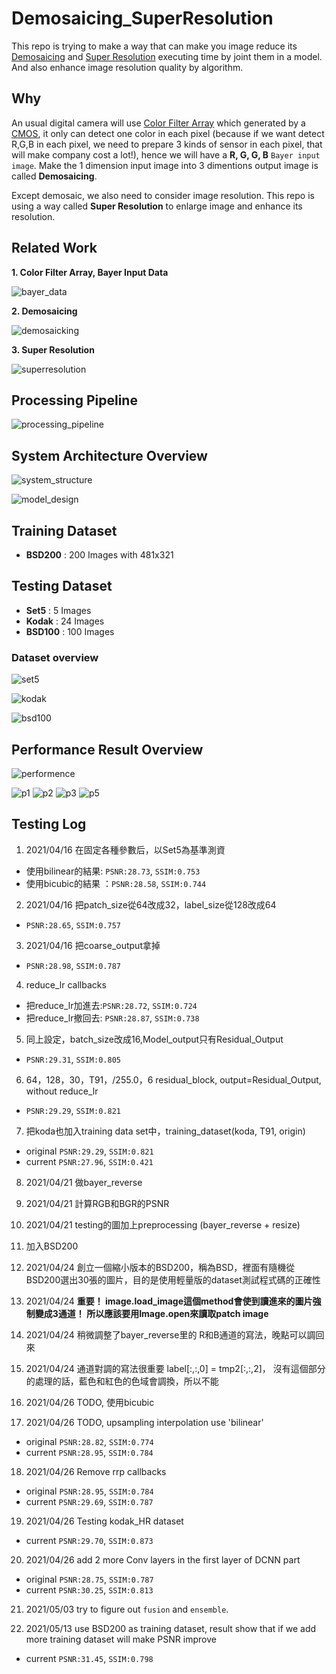 # Demosaicing_SuperResolution


This repo is trying to make a way that can make you image reduce its [Demosaicing](https://en.wikipedia.org/wiki/Demosaicing) and [Super Resolution](https://en.wikipedia.org/wiki/Super-resolution_imaging) executing time by joint them in a model. And also enhance image resolution quality by algorithm.

## Why

An usual digital camera will use [Color Filter Array](https://en.wikipedia.org/wiki/Color_filter_array) which generated by a [CMOS](https://en.wikipedia.org/wiki/CMOS), it only can detect one color in each pixel (because if we want detect R,G,B in each pixel, we need to prepare 3 kinds of sensor in each pixel, that will make company cost a lot!), hence we will have a **R, G, G, B** ``Bayer input image``. Make the 1 dimension input image into 3 dimentions output image is called **Demosaicing**.


Except demosaic, we also need to consider image resolution. This repo is using a way called **Super Resolution** to enlarge image and enhance its resolution.


## Related Work

**1. Color Filter Array, Bayer Input Data**

![bayer_data](https://user-images.githubusercontent.com/44123278/127734437-6bdd0031-4b2f-4b82-8105-4fdcda890c37.png)

**2. Demosaicing**

![demosaicking](https://user-images.githubusercontent.com/44123278/127734451-b1ccabd3-d038-4d2c-9026-23994c463f48.png)


**3. Super Resolution**

![superresolution](https://user-images.githubusercontent.com/44123278/127734471-7ec3c5bf-3be1-4f58-9933-3420d965c8a0.png)


## Processing Pipeline

![processing_pipeline](https://user-images.githubusercontent.com/44123278/127734479-181bdfe8-fbfc-419f-882e-cce5c0e115f4.png)

## System Architecture Overview

![system_structure](https://user-images.githubusercontent.com/44123278/127734502-f58cbc40-0708-4405-bec3-f1c8f8a0f611.png)

![model_design](https://user-images.githubusercontent.com/44123278/127734509-0896c8e7-1509-492a-84ee-71415adc01a9.png)

## Training Dataset

   - **BSD200** : 200 Images with 481x321

## Testing Dataset

   - **Set5** : 5 Images
   - **Kodak** : 24 Images
   - **BSD100** : 100 Images

   ### Dataset overview
   ![set5](https://user-images.githubusercontent.com/44123278/127734697-a34eadf8-25a2-4596-99ee-804cf798bc72.png)
   
   ![kodak](https://user-images.githubusercontent.com/44123278/127734698-4a1febd9-0491-4fde-8157-946257c1acf9.png)
   
   ![bsd100](https://user-images.githubusercontent.com/44123278/127734700-0f886a98-aa5a-46a9-ad7c-4c3e89abc478.png)

## Performance Result Overview

![performence](https://user-images.githubusercontent.com/44123278/127734715-2b0e018f-c2c5-4954-a081-e5988907619c.png)

![p1](https://user-images.githubusercontent.com/44123278/127734725-2ddedfb2-eddd-47aa-a843-7c157935f77d.png)
![p2](https://user-images.githubusercontent.com/44123278/127734728-0ec137bd-0903-4983-bbf9-a88585a3e47b.png)
![p3](https://user-images.githubusercontent.com/44123278/127734731-9c8444cb-b18b-4b12-a75f-50a6eb1a6d70.png)
![p5](https://user-images.githubusercontent.com/44123278/127734732-e1bac7f8-302d-4a62-98c5-c49871df6763.png)


## Testing Log

01. 2021/04/16 在固定各種參數后，以Set5為基準測資
   -  使用bilinear的結果: ``PSNR:28.73``, ``SSIM:0.753``
   -  使用bicubic的結果 ：``PSNR:28.58``, ``SSIM:0.744``

02. 2021/04/16 把patch_size從64改成32，label_size從128改成64
   - ``PSNR:28.65``, ``SSIM:0.757``

03. 2021/04/16 把coarse_output拿掉
   - ``PSNR:28.98``, ``SSIM:0.787``

04. reduce_lr callbacks
   - 把reduce_lr加進去:``PSNR:28.72``, ``SSIM:0.724``
   - 把reduce_lr撤回去: ``PSNR:28.87``, ``SSIM:0.738``

05. 同上設定，batch_size改成16,Model_output只有Residual_Output
   - ``PSNR:29.31``, ``SSIM:0.805``

06. 64，128，30，T91，/255.0，6 residual_block, output=Residual_Output, without reduce_lr
   - ``PSNR:29.29``, ``SSIM:0.821``

07. 把koda也加入training data set中，training_dataset(koda, T91, origin)
   - original ``PSNR:29.29``, ``SSIM:0.821``
   - current  ``PSNR:27.96``, ``SSIM:0.421``

08. 2021/04/21 做bayer_reverse

09. 2021/04/21 計算RGB和BGR的PSNR

10. 2021/04/21 testing的圖加上preprocessing (bayer_reverse + resize)

11. 加入BSD200

12. 2021/04/24 創立一個縮小版本的BSD200，稱為BSD，裡面有隨機從BSD200選出30張的圖片，目的是使用輕量版的dataset測試程式碼的正確性

13. 2021/04/24 **重要！ image.load_image這個method會使到讀進來的圖片強制變成3通道！ 所以應該要用Image.open來讀取patch image**

14. 2021/04/24 稍微調整了bayer_reverse里的 R和B通道的寫法，晚點可以調回來

15. 2021/04/24 通道對調的寫法很重要 label[:,:,0] = tmp2[:,:,2]， 沒有這個部分的處理的話，藍色和紅色的色域會調換，所以不能

16. 2021/04/26 TODO, 使用bicubic

17. 2021/04/26 TODO, upsampling interpolation use 'bilinear'
   - original ``PSNR:28.82``, ``SSIM:0.774``
   - current  ``PSNR:28.95``, ``SSIM:0.784``

18. 2021/04/26 Remove rrp callbacks
   - original ``PSNR:28.95``, ``SSIM:0.784``
   - current  ``PSNR:29.69``, ``SSIM:0.787``

19. 2021/04/26 Testing kodak_HR dataset
   - current ``PSNR:29.70``, ``SSIM:0.873``

20. 2021/04/26 add 2 more Conv layers in the first layer of DCNN part
   - original ``PSNR:28.75``, ``SSIM:0.787``
   - current  ``PSNR:30.25``, ``SSIM:0.813``

21. 2021/05/03 try to figure out ``fusion`` and ``ensemble``.

22. 2021/05/13 use BSD200 as training dataset, result show that if we add more training dataset will make PSNR improve
   - current ``PSNR:31.45``, ``SSIM:0.798``
